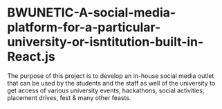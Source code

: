 # BWUNETIC-A-social-media-platform-for-a-particular-university-or-isntitution-built-in-React.js
The purpose of this project is to develop an in-house social media outlet that can be used by the students and the staff as well of the university to get access of various university events, hackathons, social activities, placement drives, fest &amp; many other feasts.

